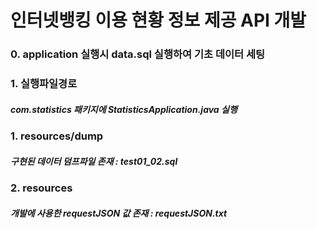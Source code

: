 # 인터넷뱅킹 이용 현황 정보 제공 API 개발

### 0. application 실행시 data.sql 실행하여 기초 데이터 세팅

### 1. 실행파일경로
##### com.statistics 패키지에 StatisticsApplication.java 실행

### 1. resources/dump
##### 구현된 데이터 덤프파일 존재  : test01_02.sql

### 2. resources
##### 개발에 사용한 requestJSON 값 존재 : requestJSON.txt
